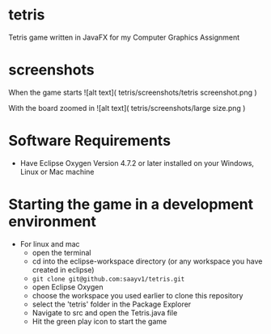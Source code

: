 # tetris
Tetris game written in JavaFX for my Computer Graphics Assignment

# screenshots

When the game starts
![alt text](  tetris/screenshots/tetris screenshot.png )


With the board zoomed in
![alt text]( tetris/screenshots/large size.png )

# Software Requirements

* Have Eclipse Oxygen Version 4.7.2 or later installed on your Windows, Linux or Mac machine

# Starting the game in a development environment

* For linux and mac
  * open the terminal
  * cd into the eclipse-workspace directory (or any workspace you have created in eclipse)
  * `git clone git@github.com:saayv1/tetris.git`
  * open Eclipse Oxygen
  * choose the workspace you used earlier to clone this repository
  * select the 'tetris' folder in the Package Explorer
  * Navigate to src and open the Tetris.java file
  * Hit the green play icon to start the game
  
